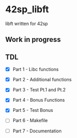 # 42sp_libft
libft written for 42sp

## Work in progress

## TDL
- [X] Part 1 - Libc functions
- [X] Part 2 - Additional functions
- [X] Part 3 - Test Pt.1 and Pt.2
- [X] Part 4 - Bonus Functions
- [X] Part 5 - Test Bonus
- [ ] Part 6 - Makefile
- [ ] Part 7 - Documentation

